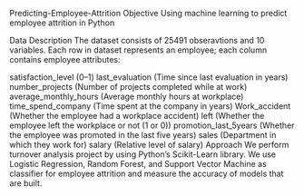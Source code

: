 Predicting-Employee-Attrition
Objective
Using machine learning to predict employee attrition in Python

Data Description
The dataset consists of 25491 obseravtions and 10 variables. Each row in dataset represents an employee; each column contains employee attributes:

satisfaction_level (0–1)
last_evaluation (Time since last evaluation in years)
number_projects (Number of projects completed while at work)
average_monthly_hours (Average monthly hours at workplace)
time_spend_company (Time spent at the company in years)
Work_accident (Whether the employee had a workplace accident)
left (Whether the employee left the workplace or not (1 or 0))
promotion_last_5years (Whether the employee was promoted in the last five years)
sales (Department in which they work for)
salary (Relative level of salary)
Approach
We perform turnover analysis project by using Python’s Scikit-Learn library. We use Logistic Regression, Random Forest, and Support Vector Machine as classifier for employee attrition and measure the accuracy of models that are built.
